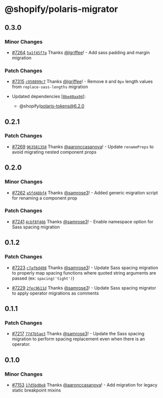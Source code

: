 # @shopify/polaris-migrator

## 0.3.0

### Minor Changes

- [#7264](https://github.com/Shopify/polaris/pull/7264) [`5a1f45f7a`](https://github.com/Shopify/polaris/commit/5a1f45f7a29cf6994394d7fab6f007f850d956ad) Thanks [@lgriffee](https://github.com/lgriffee)! - Add sass padding and margin migration

### Patch Changes

- [#7315](https://github.com/Shopify/polaris/pull/7315) [`c958899c7`](https://github.com/Shopify/polaris/commit/c958899c73829bf1c1fa512946ffa3db7f06a2d0) Thanks [@lgriffee](https://github.com/lgriffee)! - Remove `0` and `0px` length values from `replace-sass-lengths` migration

- Updated dependencies [[`0be40aa94`](https://github.com/Shopify/polaris/commit/0be40aa94be8c95f96f0835b4df7f91f6da0b5c2)]:
  - @shopify/polaris-tokens@6.2.0

## 0.2.1

### Patch Changes

- [#7269](https://github.com/Shopify/polaris/pull/7269) [`963581358`](https://github.com/Shopify/polaris/commit/9635813582030159f4c102242420fde3a6364808) Thanks [@aaronccasanova](https://github.com/aaronccasanova)! - Update `renameProps` to avoid migrating nested component props

## 0.2.0

### Minor Changes

- [#7262](https://github.com/Shopify/polaris/pull/7262) [`a5fd48bf4`](https://github.com/Shopify/polaris/commit/a5fd48bf4ba52a9675154d386e6365ca728554b7) Thanks [@samrose3](https://github.com/samrose3)! - Added generic migration script for renaming a component prop

### Patch Changes

- [#7241](https://github.com/Shopify/polaris/pull/7241) [`4cbf8f466`](https://github.com/Shopify/polaris/commit/4cbf8f4660242a9bd2a2dd05dbeece212658a420) Thanks [@samrose3](https://github.com/samrose3)! - Enable namespace option for Sass spacing migration

## 0.1.2

### Patch Changes

- [#7223](https://github.com/Shopify/polaris/pull/7223) [`c7afbd498`](https://github.com/Shopify/polaris/commit/c7afbd4984048ddc7438c7cef9e50acd1d174db1) Thanks [@samrose3](https://github.com/samrose3)! - Update Sass spacing migration to properly map spacing functions where quoted string arguments are passed (ex: `spacing('tight')`)

* [#7229](https://github.com/Shopify/polaris/pull/7229) [`2fec9611d`](https://github.com/Shopify/polaris/commit/2fec9611dec0a147be0be0410e955e92c025edc0) Thanks [@samrose3](https://github.com/samrose3)! - Update Sass spacing migrator to apply operator migrations as comments

## 0.1.1

### Patch Changes

- [#7217](https://github.com/Shopify/polaris/pull/7217) [`77d7b5ae3`](https://github.com/Shopify/polaris/commit/77d7b5ae3ff94d29133ff132316cb779a635b047) Thanks [@samrose3](https://github.com/samrose3)! - Update the Sass spacing migration to perform spacing replacement even when there is an operator.

## 0.1.0

### Minor Changes

- [#7153](https://github.com/Shopify/polaris/pull/7153) [`17d5bd0e8`](https://github.com/Shopify/polaris/commit/17d5bd0e8a0ba8adbaf31992e15894e2afa23451) Thanks [@aaronccasanova](https://github.com/aaronccasanova)! - Add migration for legacy static breakpoint mixins
